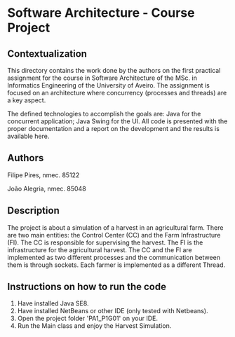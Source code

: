 # Software Architecture - Course Project

## Contextualization

This directory contains the work done by the authors on the first practical assignment for the course in Software Architecture of the MSc. in Informatics Engineering of the University of Aveiro.
The assignment is focused on an architecture where concurrency (processes and threads) are a key aspect.

The defined technologies to accomplish the goals are: Java for the concurrent application; Java Swing for the UI.
All code is presented with the proper documentation and a report on the development and the results is available here.

## Authors

Filipe Pires, nmec. 85122

João Alegria, nmec. 85048

## Description

The project is about a simulation of a harvest in an agricultural farm.
There are two main entities: the Control Center (CC) and the Farm Infrastructure (FI). 
The CC is responsible for supervising the harvest.
The FI is the infrastructure for the agricultural harvest.
The CC and the FI are implemented as two different processes and the communication between them is through sockets.
Each farmer is implemented as a different Thread.

## Instructions on how to run the code

1. Have installed Java SE8.
2. Have installed NetBeans or other IDE (only tested with Netbeans).
3. Open the project folder 'PA1_P1G01' on your IDE.
4. Run the Main class and enjoy the Harvest Simulation.
